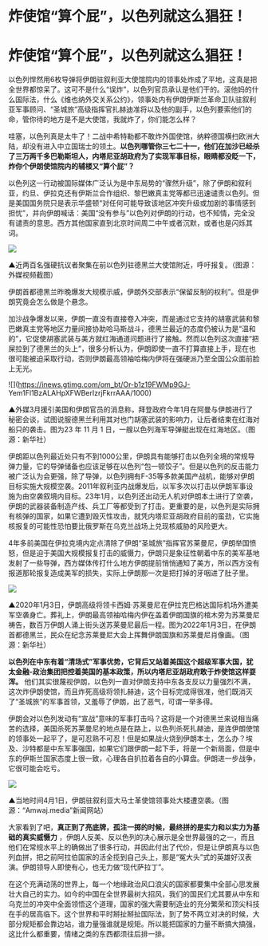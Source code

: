# 炸使馆“算个屁”，以色列就这么猖狂！

# 炸使馆“算个屁”，以色列就这么猖狂！

以色列悍然用6枚导弹将伊朗驻叙利亚大使馆院内的领事处炸成了平地，这真是把全世界都惊呆了。这可不是什么“误炸”，以色列官员承认是他们干的。滚他妈的什么国际法，什么《维也纳外交关系公约》，领事处内有伊朗伊斯兰革命卫队驻叙利亚军事顾问、“圣城旅”高级指挥官扎赫迪准将以及他的副手，以色列要索他们的命，管你待的地方是不是大使馆，我就炸了，你们能怎么样？

哇塞，以色列真是太牛了！二战中希特勒都不敢炸外国使馆，纳粹德国横扫欧洲大陆，却没有进入中立国瑞士的领土。**以色列哪管你三七二十一，他们在加沙已经杀了三万两千多巴勒斯坦人，内塔尼亚胡政府为了实现军事目标，眼睛都没眨一下，炸你个伊朗使馆院内的辅楼又“算个屁”？**

以色列这一行动被国际媒体广泛认为是中东局势的“骤然升级”，除了伊朗和叙利亚，约旦、伊拉克还有伊斯兰合作组织、黎巴嫩真主党等都已迅速谴责以色列。但是美国国务院只是表示华盛顿“对任何可能导致该地区冲突升级或加剧的事情感到担忧”，并向伊朗喊话：美国“没有参与”以色列对伊朗的行动，也不知情，完全没有谴责的意思。西方其他国家直到北京时间周二中午或者沉默，或者也是闪烁其词。

![](https://inews.gtimg.com/om_bt/O31yYokSwnJs0UGCaZhyPJvaYjY2uBx5zM4cDvSsU3I_oAA/1000)

▲近两百名强硬抗议者聚集在前以色列驻德黑兰大使馆附近，呼吁报复。（图源：外媒视频截图）

伊朗首都德黑兰昨晚爆发大规模示威，伊朗外交部表示“保留反制的权利”。但是伊朗究竟会怎么做是个悬念。

加沙战争爆发以来，伊朗一直没有直接卷入冲突，而是通过它支持的胡塞武装和黎巴嫩真主党等地区力量间接协助哈马斯战斗，德黑兰最近的态度仍被认为是“温和的”，它促使胡塞武装与美方就红海通道问题进行了接触。然而以色列这次直接“把屎拉到了德黑兰的头上”，很多分析认为，伊朗即使一直不打算直接上手，现在也很可能被迫采取行动，否则伊朗最高领袖哈梅内伊将在强硬派乃至全国公众面前脸上无光。

![](https://inews.gtimg.com/om_bt/Or-b1z19FWMp9GJ-
Yem1Fl1BzALAHpXFWBerIzrjFkrrAAA/1000)

▲外媒3月援引美国和伊朗官员的消息称，拜登政府今年1月在阿曼与伊朗进行了秘密会谈，试图说服德黑兰利用其对也门胡塞武装的影响力，让后者结束在红海对船只的袭击。图为23
年 11 月 1 日，一艘以色列海军导弹艇出现在红海地区。（图源：新华社）

伊朗距以色列最近处只有不到1000公里，伊朗具有能够打击以色列全境的常规导弹力量，它的导弹储备也应该足够在以色列“包一顿饺子”。但是以色列的反击能力被广泛认为会更强，除了导弹，以色列拥有F-35等多款美国产战机，能够对伊朗目标实施大规模空袭。2011年叙利亚内战爆发后，以军多次以打击以伊朗军事设施为由空袭叙境内目标。23年1月，以色列还出动无人机对伊朗本土进行了空袭，伊朗的武器装备制造产线、兵工厂等都受到了打击。更重要的是，以色列是实际拥有核弹的国家，如果它遭到毁灭性攻击，就凭内塔尼亚胡政府目前的蛮劲，它实施核报复的可能性恐怕要比俄罗斯在乌克兰战场上兑现核威胁的风险更大。

4年多前美国在伊拉克境内定点清除了伊朗“圣城旅”指挥官苏莱曼尼，伊朗举国愤怒，但是迫于美国大规模报复打击的威慑力，伊朗只是象征性朝着中东的美军基地发射了一些导弹，西方媒体传打什么地方伊朗提前悄悄通知了美方，所以西方没有报道那轮报复造成美军的损失，实际上伊朗那一次是把打掉的牙咽进了肚子里。

![](https://inews.gtimg.com/om_bt/Otwnx0G5XKPGkeRnXdtEHqZVHNmc_onwXpfnkVE9r0ZeQAA/1000)

▲2020年1月3日，伊朗高级将领卡西姆·苏莱曼尼在伊拉克巴格达国际机场外遭美军空袭身亡。葬礼上，伊朗最高领袖哈梅内伊在盖着伊朗国旗的棺木旁为苏莱曼尼祷告，数百万伊朗人涌上街头送苏莱曼尼最后一程。图为2022年1月3日，在伊朗首都德黑兰，民众在纪念苏莱曼尼大会上挥舞伊朗国旗和苏莱曼尼肖像画。（图源：新华社）

**以色列在中东有着“清场式”军事优势，它背后又站着美国这个超级军事大国，犹太金融-政治集团把控着美国的基本政策，所以内塔尼亚胡政府敢于炸使馆这样耍浑。**
他们其实很蔑视伊朗，以色列一直对伊朗支持中东各支反以力量强烈不满，这次炸伊朗使馆，而且炸死高级将领扎赫迪，这个目标完成得很准，他们既消灭了“圣城旅”的军事首领，又羞辱了伊朗，出了恶气，可谓一举多得。

伊朗会对以色列发动有“宣战”意味的军事打击吗？这将是一个对德黑兰来说相当痛苦的选择，美国杀死苏莱曼尼的地点是在路上，以色列杀死扎赫迪，是连伊朗使馆的领事处一起平了，是可忍熟不可忍！但是如果战火烧到伊朗本土，怎么办？埃及、沙特都是中东军事强国，如果它们跟伊朗一起下手，将是一个新局面，但是中东的伊斯兰国家态度上很一致，心理各自扒拉着各自的小算盘。伊朗进一步战争，它很可能会吃亏。

![](https://inews.gtimg.com/om_bt/OGhizNasQKLhhAa_jVQpdpfMjmgAaaRmbWhRHoGrxPw5IAA/1000)

▲当地时间4月1日，伊朗驻叙利亚大马士革使馆领事处大楼遭空袭。（图源：“Amwaj.media”新闻网站）

大家看到了吧，**真正到了亮底牌，孤注一掷的时候，最终拼的是实力和以实力为基础的真实威慑力**
，伊朗人反美、反以色列的决心展示是全世界最强的之一，而且他们在常规水平上的确做出了很多行动，并因此付出了代价，但是让伊朗真与以色列血拼，把之前阿拉伯国家的活全揽到自己头上，那是“冤大头”式的英雄好汉表演。伊朗领导人即使有心，也无力做“现代萨拉丁”。

在这个充满动荡的世界上，每一个地缘政治风口浪尖的国家都要集中全部心思发展壮大自己的实力。如今的中国在全世界最树大招风，我们的国民们尤其要从中东和乌克兰的冲突中全面领悟这个道理，国家的强大需要制造业的充分繁荣和顶尖科技在手的居高临下。这个世界和平时掰扯掰扯国际法，到了势不两立对决的时候，大部分规矩都会靠边站，谁力量强谁就是规矩。所以能把国家的力量不断搞大搞强，这比什么都重要，情绪之类的东西都须往后排一排。

